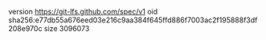 version https://git-lfs.github.com/spec/v1
oid sha256:e77db55a676eed03e216c9aa384f645ffd886f7003ac2f195888f3df208e970c
size 3096073
